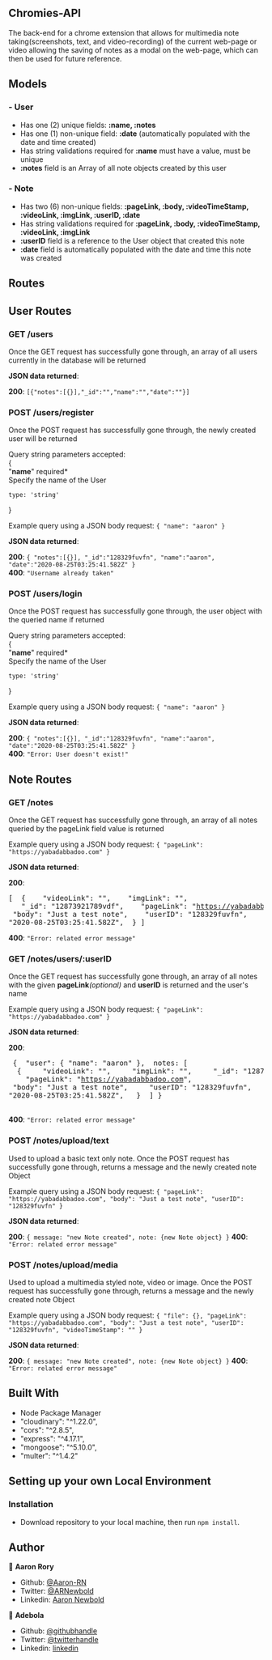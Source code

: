 ## Chromies-API

The back-end for a chrome extension that allows for multimedia note taking(screenshots, text, and video-recording) of the current web-page or video allowing the saving of notes as a modal on the web-page, which can then be used for future reference.

## Models
### - User
- Has one (2) unique fields: **:name, :notes**
- Has one (1) non-unique field: **:date** (automatically populated with the date and time created)
- Has string validations required for **:name** must have a value, must be unique
- **:notes** field is an Array of all note objects created by this user

### - Note
- Has two (6) non-unique fields: **:pageLink, :body, :videoTimeStamp, :videoLink, :imgLink, :userID, :date**
- Has string validations required for **:pageLink, :body, :videoTimeStamp, :videoLink, :imgLink**
- **:userID** field is a reference to the User object that created this note
- **:date** field is automatically populated with the date and time this note was created

## Routes
## User Routes
### GET /users

Once the GET request has successfully gone through, an array of all users currently in the database will be returned

**JSON data returned**:

**200**: ```[{"notes":[{}],"_id":"","name":"","date":""}]```

### POST /users/register

Once the POST request has successfully gone through, the newly created user will be returned

Query string parameters accepted:  
{  
  "**name**" required*  
  Specify the name of the User
  ```
  type: 'string'
  ```
}

Example query using a JSON body request: ```{ "name": "aaron" }```

**JSON data returned**:

**200**: ```{ "notes":[{}], "_id":"128329fuvfn", "name":"aaron", "date":"2020-08-25T03:25:41.582Z" }```  
**400**: ```"Username already taken"```

### POST /users/login

Once the POST request has successfully gone through, the user object with the queried name if returned

Query string parameters accepted:  
{  
  "**name**" required*  
  Specify the name of the User
  ```
  type: 'string'
  ```
}

Example query using a JSON body request: ```{ "name": "aaron" }```

**JSON data returned**:

**200**: ```{ "notes":[{}], "_id":"128329fuvfn", "name":"aaron", "date":"2020-08-25T03:25:41.582Z" }```  
**400**: ```"Error: User doesn't exist!"```

## Note Routes
### GET /notes

Once the GET request has successfully gone through, an array of all notes queried by the pageLink field value is returned

Example query using a JSON body request: ```{ "pageLink": "https://yabadabbadoo.com" }```

**JSON data returned**:

**200**: <pre>[
    &nbsp;{
         &nbsp; &nbsp;"videoLink": "",
         &nbsp; &nbsp;"imgLink": "",
         &nbsp; &nbsp;"_id": "12873921789vdf",
         &nbsp; &nbsp;"pageLink": "https://yabadabbadoo.com",
         &nbsp; &nbsp;"body": "Just a test note",
         &nbsp; &nbsp;"userID": "128329fuvfn",
         &nbsp; &nbsp;"date": "2020-08-25T03:25:41.582Z",
     &nbsp;}
]</pre>
  
**400**: ```"Error: related error message"```

### GET /notes/users/:userID

Once the GET request has successfully gone through, an array of all notes with the given **pageLink**_(optional)_ and **userID** is returned and the user's name

Example query using a JSON body request: ```{ "pageLink": "https://yabadabbadoo.com" }```

**JSON data returned**:

**200**: <pre>
{
&nbsp;"user": { "name": "aaron" },
&nbsp;notes: [
    &nbsp;&nbsp;{
         &nbsp;&nbsp; &nbsp;"videoLink": "",
         &nbsp;&nbsp; &nbsp;"imgLink": "",
         &nbsp;&nbsp; &nbsp;"_id": "12873921789vdf",
         &nbsp;&nbsp; &nbsp;"pageLink": "https://yabadabbadoo.com",
         &nbsp;&nbsp; &nbsp;"body": "Just a test note",
         &nbsp;&nbsp; &nbsp;"userID": "128329fuvfn",
         &nbsp;&nbsp; &nbsp;"date": "2020-08-25T03:25:41.582Z",
     &nbsp;&nbsp;}
&nbsp;]
}
</pre>  
**400**: ```"Error: related error message"```

### POST /notes/upload/text

Used to upload a basic text only note.
Once the POST request has successfully gone through, returns a message and the newly created note Object

Example query using a JSON body request: ```{ "pageLink": "https://yabadabbadoo.com", "body": "Just a test note", "userID": "128329fuvfn" }```

**JSON data returned**:

**200**: `{ message: "new Note created", note: {new Note object} }`
**400**: ```"Error: related error message"```

### POST /notes/upload/media

Used to upload a multimedia styled note, video or image.
Once the POST request has successfully gone through, returns a message and the newly created note Object

Example query using a JSON body request: ```{ "file": {}, "pageLink": "https://yabadabbadoo.com", "body": "Just a test note", "userID": "128329fuvfn", "videoTimeStamp": "" }```

**JSON data returned**:

**200**: `{ message: "new Note created", note: {new Note object} }`
**400**: ```"Error: related error message"```

## Built With

- Node Package Manager
- "cloudinary": "^1.22.0",
- "cors": "^2.8.5",
- "express": "^4.17.1",
- "mongoose": "^5.10.0",
- "multer": "^1.4.2"

## Setting up your own Local Environment

### Installation

* Download repository to your local machine, then run `npm install`.

## Author

👤 **Aaron Rory**

- Github: [@Aaron-RN](https://github.com/Aaron-RN)
- Twitter: [@ARNewbold](https://twitter.com/ARNewbold)
- Linkedin: [Aaron Newbold](https://www.linkedin.com/in/aaron-newbold-1b9233187/)

👤 **Adebola**

- Github: [@githubhandle](https://github.com/onedebos)
- Twitter: [@twitterhandle](https://twitter.com/debosthefirst)
- Linkedin: [linkedin](https://www.linkedin.com/in/adebola-niran/)
